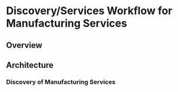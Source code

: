 # Discovery/Services Workflow for Manufacturing Services

## Overview


## Architecture


### Discovery of Manufacturing Services
